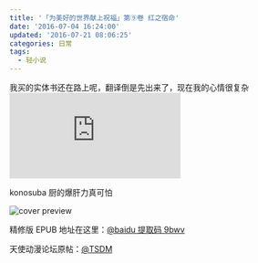 ```yaml
---
title: '「为美好的世界献上祝福」第⑨卷 红之宿命'
date: '2016-07-04 16:24:00'
updated: '2016-07-21 08:06:25'
categories: 日常
tags:
  - 轻小说
---
```


我买的实体书还在路上呢，翻译倒是先出来了，现在我的心情很复杂 ![emotion 1](https://img.prinzeugen.net/image.php?di=E0G2) 

konosuba 厨的爆肝力真可怕

![cover preview](https://ooo.0o0.ooo/2016/07/20/5790133e49b50.jpg)

<!--more-->

精修版 EPUB 地址在这里：[@baidu 提取码 9bwv](http://pan.baidu.com/s/1hr9Ze08)

天使动漫论坛原帖：[@TSDM](http://www.tsdm.net/forum.php?mod=viewthread&tid=731368)
